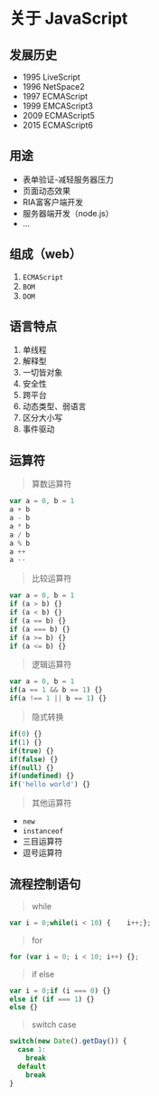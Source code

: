 # 关于 JavaScript

## 发展历史

- 1995 LiveScript
- 1996 NetSpace2
- 1997 ECMAScript
- 1999 EMCAScript3
- 2009 ECMAScript5
- 2015 ECMAScript6

## 用途

- 表单验证-减轻服务器压力
- 页面动态效果
- RIA富客户端开发
- 服务器端开发（node.js）
- …

## 组成（web）

1. ```ECMAScript```
2. ```BOM```
3. ```DOM```

## 语言特点

1. 单线程
2. 解释型
3. 一切皆对象
4. 安全性
5. 跨平台
6. 动态类型、弱语言
7. 区分大小写
8. 事件驱动

## 运算符

> 算数运算符

```javascript
var a = 0, b = 1
a + b
a - b
a * b
a / b
a % b
a ++
a --
```

> 比较运算符

```javascript
var a = 0, b = 1
if (a > b) {}
if (a < b) {}
if (a == b) {}
if (a === b) {}
if (a >= b) {}
if (a <= b) {}
```

> 逻辑运算符

```javascript
var a = 0, b = 1
if(a == 1 && b == 1) {}
if(a !== 1 || b == 1) {}
```

> 隐式转换

```javascript
if(0) {}
if(1) {}
if(true) {}
if(false) {}
if(null) {}
if(undefined) {}
if('hello world') {}
```

> 其他运算符

- ```new```
- ```instanceof```
- 三目运算符
- 逗号运算符

## 流程控制语句

> while

```javascript
var i = 0;while(i < 10) {    i++;};
```

> for

```javascript
for (var i = 0; i < 10; i++) {};
```

> if else

```javascript
var i = 0;if (i === 0) {} 
else if (if === 1) {}
else {}
```

> switch case

```javascript
switch(new Date().getDay()) {
  case 1:
    break
  default
    break
}
```